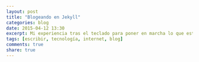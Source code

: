 ```yaml
---
layout: post
title: "Blogeando en Jekyll"
categories: blog
date: 2015-04-12 13:30
excerpt: Mi experiencia tras el teclado para poner en marcha lo que estás leyendo.
tags: [escribir, tecnología, internet, blog]
comments: true 
share: true 
---
```


